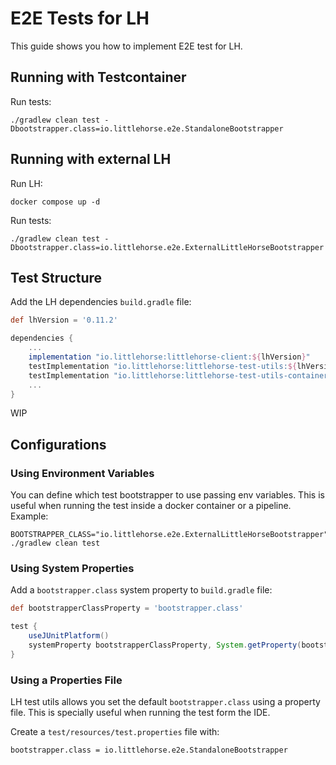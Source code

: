 # E2E Tests for LH

This guide shows you how to implement E2E test for LH.

## Running with Testcontainer

Run tests:

```shell
./gradlew clean test -Dbootstrapper.class=io.littlehorse.e2e.StandaloneBootstrapper
```

## Running with external LH

Run LH:

```shell
docker compose up -d
```

Run tests:

```shell
./gradlew clean test -Dbootstrapper.class=io.littlehorse.e2e.ExternalLittleHorseBootstrapper
```

## Test Structure

Add the LH dependencies `build.gradle` file:

```groovy
def lhVersion = '0.11.2'

dependencies {
    ...
    implementation "io.littlehorse:littlehorse-client:${lhVersion}"
    testImplementation "io.littlehorse:littlehorse-test-utils:${lhVersion}"
    testImplementation "io.littlehorse:littlehorse-test-utils-container:${lhVersion}"
    ...
}
```

WIP

## Configurations

### Using Environment Variables

You can define which test bootstrapper to use passing env variables.
This is useful when running the test inside a docker container or
a pipeline. Example:

```shell
BOOTSTRAPPER_CLASS="io.littlehorse.e2e.ExternalLittleHorseBootstrapper" ./gradlew clean test
```

### Using System Properties

Add a `bootstrapper.class` system property to `build.gradle` file:

```groovy
def bootstrapperClassProperty = 'bootstrapper.class'

test {
    useJUnitPlatform()
    systemProperty bootstrapperClassProperty, System.getProperty(bootstrapperClassProperty) ?: 'io.littlehorse.e2e.StandaloneBootstrapper'
}
```

### Using a Properties File

LH test utils allows you set the default `bootstrapper.class`
using a property file. This is specially useful when running
the test form the IDE.

Create a `test/resources/test.properties` file with:

```properties
bootstrapper.class = io.littlehorse.e2e.StandaloneBootstrapper
```